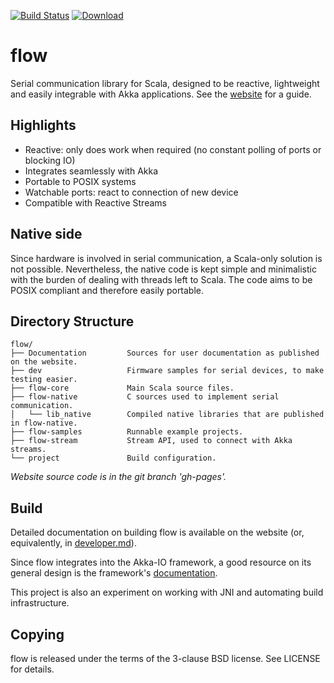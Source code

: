 [![Build Status](https://travis-ci.org/jodersky/flow.svg?branch=master)](https://travis-ci.org/jodersky/flow)
[![Download](https://api.bintray.com/packages/jodersky/maven/flow-core/images/download.svg)](https://bintray.com/jodersky/maven/flow-core/_latestVersion)

# flow
Serial communication library for Scala, designed to be reactive, lightweight and easily integrable with Akka applications. See the [website](https://jodersky.github.io/flow) for a guide.

## Highlights
- Reactive: only does work when required (no constant polling of ports or blocking IO)
- Integrates seamlessly with Akka
- Portable to POSIX systems
- Watchable ports: react to connection of new device
- Compatible with Reactive Streams

## Native side
Since hardware is involved in serial communication, a Scala-only solution is not possible. Nevertheless, the native code is kept simple and minimalistic with the burden of dealing with threads left to Scala. The code aims to be POSIX compliant and therefore easily portable.

## Directory Structure
```
flow/
├── Documentation         Sources for user documentation as published on the website.
├── dev                   Firmware samples for serial devices, to make testing easier.
├── flow-core             Main Scala source files.
├── flow-native           C sources used to implement serial communication.
│   └── lib_native        Compiled native libraries that are published in flow-native.
├── flow-samples          Runnable example projects.
├── flow-stream           Stream API, used to connect with Akka streams.
└── project               Build configuration.
```

*Website source code is in the git branch 'gh-pages'.*

## Build
Detailed documentation on building flow is available on the website (or, equivalently, in [developer.md](Documentation/developer.md)).

Since flow integrates into the Akka-IO framework, a good resource on its general design is the framework's [documentation](http://doc.akka.io/docs/akka/current/scala/io.html).

This project is also an experiment on working with JNI and automating build infrastructure.

## Copying
flow is released under the terms of the 3-clause BSD license. See LICENSE for details.
